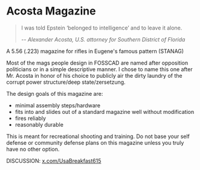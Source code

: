 # Acosta Magazine

> I was told Epstein ‘belonged to intelligence’ and to leave it alone.
> 
> -- <cite>Alexander Acosta, U.S. attorney for Southern District of Florida</cite>

A 5.56 (.223) magazine for rifles in Eugene's famous pattern (STANAG)

Most of the mags people design in FOSSCAD are named after opposition politicians or in a simple descriptive manner. I chose to name this one after Mr. Acosta in honor of his choice to publicly air the dirty laundry of the corrupt power structure/deep state/zersetzung.

The design goals of this magazine are:

 - minimal assembly steps/hardware
 - fits into and slides out of a standard magazine well without modification
 - fires reliably
 - reasonably durable

This is meant for recreational shooting and training. Do not base your self defense or community defense plans on this magazine unless you truly have no other option.

DISCUSSION: [x.com/UsaBreakfast615](https://x.com/search?q=magazine%20from%3Ausabreakfast615)
